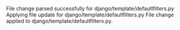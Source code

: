 File change parsed successfully for django/template/defaultfilters.py
Applying file update for django/template/defaultfilters.py
File change applied to django/template/defaultfilters.py.
